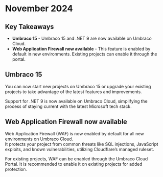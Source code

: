 # November 2024

## Key Takeaways

* **Umbraco 15** - Umbraco 15 and .NET 9 are now available on Umbraco Cloud.
* **Web Application Firewall now available** - This feature is enabled by default in new environments. Existing projects can enable it through the portal.

## Umbraco 15

You can now start new projects on Umbraco 15 or upgrade your existing projects to take advantage of the latest features and improvements.

Support for .NET 9 is now available on Umbraco Cloud, simplifying the process of staying current with the latest Microsoft tech stack.

## Web Application Firewall now available

Web Application Firewall (WAF) is now enabled by default for all new environments on Umbraco Cloud.\
It protects your project from common threats like SQL injections, JavaScript exploits, and known vulnerabilities, utilizing Cloudflare’s managed ruleset.

For existing projects, WAF can be enabled through the Umbraco Cloud Portal. It is recommended to enable it on existing projects for added protection.
